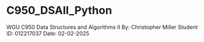 # C950_DSAII_Python
WGU C950 Data Structures and Algorithms II
By: Christopher Miller
Student ID: 012217037
Date: 02-02-2025
